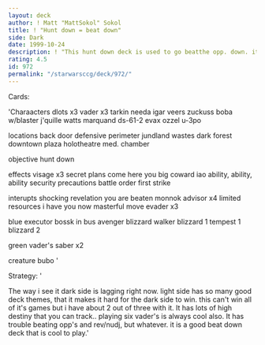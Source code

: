 ```yaml
---
layout: deck
author: ! Matt "MattSokol" Sokol
title: ! "Hunt down = beat down"
side: Dark
date: 1999-10-24
description: ! "This hunt down deck is used to go beatthe opp. down. it can take on almost anydeck, and do well."
rating: 4.5
id: 972
permalink: "/starwarsccg/deck/972/"
---
```

Cards: 

'Charaacters
dlots x3
vader x3
tarkin
needa
igar
veers
zuckuss
boba w/blaster
j'quille
watts
marquand
ds-61-2
evax
ozzel
u-3po

locations
back door
defensive perimeter
jundland wastes
dark forest
downtown plaza
holotheatre
med. chamber

objective
hunt down

effects
visage x3
secret plans
come here you big coward
iao
ability, ability, ability
security precautions
battle order
first strike

interupts
shocking revelation
you are beaten
monnok
advisor x4
limited resources
i have you now
masterful move
evader x3

blue
executor
bossk in bus
avenger
blizzard walker
blizzard 1
tempest 1
blizzard 2

green
vader's saber x2

creature
bubo
'

Strategy: '

The way i see it dark side is lagging right now.
light side has so many good deck themes, that
it makes it hard for the dark side to win.
this can't win all of it's games but i have about 2 out
of three with it.
It has lots of high destiny that you can track..
playing six vader's is always cool also.
It has trouble beating opp's and rev/nudj, but whatever.
it is a good beat down deck that is cool to play.'
